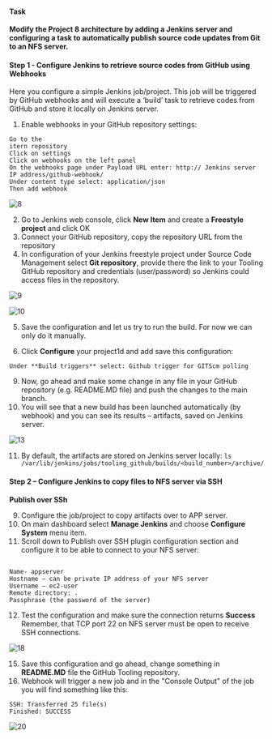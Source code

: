 

#### Task
**Modify the Project 8 architecture by adding a Jenkins server and configuring a task to automatically publish source code updates from Git to an NFS server.**




#### Step 1 - Configure Jenkins to retrieve source codes from GitHub using Webhooks
Here you configure a simple Jenkins job/project. This job will be triggered by GitHub webhooks and will execute a ‘build’ task to retrieve codes from GitHub and store it locally on Jenkins server.

1. Enable webhooks in your GitHub repository settings: 
```
Go to the 
itern repository
Click on settings
Click on webhooks on the left panel
On the webhooks page under Payload URL enter: http:// Jenkins server IP address/github-webhook/
Under content type select: application/json
Then add webhook
```
![8](https://user-images.githubusercontent.com/101978292/217398817-92b7de5d-9516-4773-8223-27868f9867a3.jpg)


2. Go to Jenkins web console, click **New Item** and create a **Freestyle project** and click OK
3. Connect your GitHub repository, copy the repository URL from the repository
4. In configuration of your Jenkins freestyle project under Source Code Management select **Git repository**, provide there the link to your Tooling GitHub repository and credentials (user/password) so Jenkins could access files in the repository.

![9](https://user-images.githubusercontent.com/101978292/217399139-b719a731-55f6-4340-8ec3-f4ba79957d2b.jpg)

![10](https://user-images.githubusercontent.com/101978292/217399209-47c65df8-2963-47a9-a0cc-89e54727ad36.jpg)


5. Save the configuration and let us try to run the build. For now we can only do it manually.



6. Click **Configure** your project1d and add save this configuration:

``` 
Under **Build triggers** select: Github trigger for GITScm polling

```



9. Now, go ahead and make some change in any file in your GitHub repository (e.g. README.MD file) and push the changes to the main branch.
10. You will see that a new build has been launched automatically (by webhook) and you can see its results – artifacts, saved on Jenkins server.


![13](https://user-images.githubusercontent.com/101978292/217399835-caa9ee2f-03ed-4492-837e-011dc439d286.jpg)

11. By default, the artifacts are stored on Jenkins server locally: `ls /var/lib/jenkins/jobs/tooling_github/builds/<build_number>/archive/`


#### Step 2 – Configure Jenkins to copy files to NFS server via SSH

**Publish over SSh**

9. Configure the job/project to copy artifacts over to APP server.
10. On main dashboard select **Manage Jenkins** and choose **Configure System** menu item.
11. Scroll down to Publish over SSH plugin configuration section and configure it to be able to connect to your NFS server:

```

Name- appserver
Hostname – can be private IP address of your NFS server
Username – ec2-user 
Remote directory: . 
Passphrase (the password of the server)

```


12. Test the configuration and make sure the connection returns **Success** Remember, that TCP port 22 on NFS server must be open to receive SSH connections.

![18](https://user-images.githubusercontent.com/101978292/217401048-80806dce-8415-408f-866d-71166ad1a105.jpg)




15. Save this configuration and go ahead, change something in **README.MD** file the GitHub Tooling repository.
16. Webhook will trigger a new job and in the "Console Output" of the job you will find something like this:
```
SSH: Transferred 25 file(s)
Finished: SUCCESS
```

![20](https://user-images.githubusercontent.com/101978292/217401581-54ef5f90-9fab-4a95-9b78-45c3c42a9f3a.jpg)




